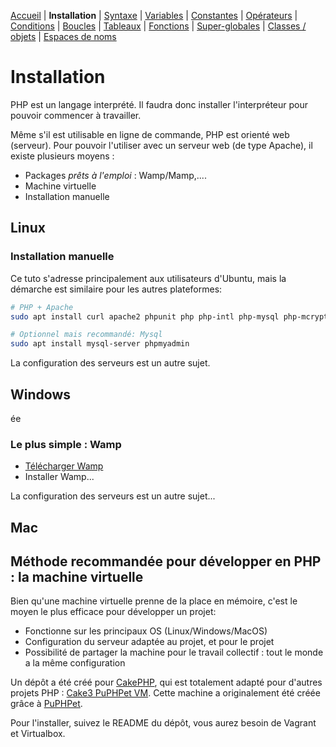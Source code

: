 [Accueil](README.md) | **Installation** |  [Syntaxe](01-syntaxe.md) | [Variables](02-variables.md) | [Constantes](03-constantes.md) | [Opérateurs](04-operateurs.md) | [Conditions](05-conditions.md) | [Boucles](06-boucles.md) | [Tableaux](tableaux.md) | [Fonctions](fonctions.md) | [Super-globales](super-globales.md) | [Classes / objets](classes-objets.md) | [Espaces de noms](espaces-de-noms.md)

# Installation
PHP est un langage interprété. Il faudra donc installer l'interpréteur pour pouvoir commencer à travailler.

Même s'il est utilisable en ligne de commande, PHP est orienté web (serveur). Pour pouvoir l'utiliser avec un serveur web (de type Apache), il existe plusieurs moyens :

  - Packages _prêts à l'emploi_ : Wamp/Mamp,....
  - Machine virtuelle
  - Installation manuelle

## Linux

### Installation manuelle

Ce tuto s'adresse principalement aux utilisateurs d'Ubuntu, mais la démarche est similaire pour les autres plateformes:
```sh
# PHP + Apache
sudo apt install curl apache2 phpunit php php-intl php-mysql php-mcrypt php-apcu php-cli php-gd

# Optionnel mais recommandé: Mysql
sudo apt install mysql-server phpmyadmin
```

La configuration des serveurs est un autre sujet.

## Windows
ée
### Le plus simple : Wamp

  - [Télécharger Wamp](http://www.wampserver.com/en/#download-wrapper)
  - Installer Wamp...

La configuration des serveurs est un autre sujet...

## Mac

## Méthode recommandée pour développer en PHP : la machine virtuelle

Bien qu'une machine virtuelle prenne de la place en mémoire, c'est le moyen le plus efficace pour développer un projet:

  - Fonctionne sur les principaux OS (Linux/Windows/MacOS)
  - Configuration du serveur adaptée au projet, et pour le projet
  - Possibilité de partager la machine pour le travail collectif : tout le monde a la même configuration

Un dépôt a été créé pour [CakePHP](http://cakephp.org), qui est totalement adapté pour d'autres projets PHP : [Cake3 PuPHPet VM](https://github.com/mtancoigne/cake3-puphpet-vm). Cette machine a originalement été créée grâce à [PuPHPet](https://puphpet.com).

Pour l'installer, suivez le README du dépôt, vous aurez besoin de Vagrant et Virtualbox.

